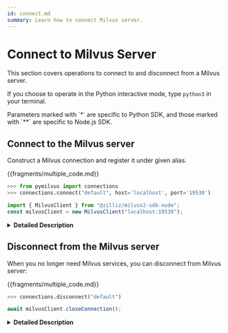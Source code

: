 ```yaml
---
id: connect.md
summary: Learn how to connect Milvus server.
---
```


# Connect to Milvus Server

This section covers operations to connect to and disconnect from a Milvus server.

If you choose to operate in the Python interactive mode, type `python3` in your terminal.
 
<div class="alert note">
Parameters marked with `*` are specific to Python SDK, and those marked with `**` are specific to Node.js SDK.
</div>

## Connect to the Milvus server

Construct a Milvus connection and register it under given alias.

{{fragments/multiple_code.md}}

```python
>>> from pymilvus import connections
>>> connections.connect("default", host='localhost', port='19530')
```

```javascript
import { MilvusClient } from "@zilliz/milvus2-sdk-node";
const milvusClient = new MilvusClient("localhost:19530");
```

<details>
  <summary><b>Detailed Description</b></summary>
<table class="params">
	<thead>
	<tr>
		<th>Parameter</td>
		<th>Description</th>
		<th>Note</th>
	</tr>
	</thead>
	<tbody>
	<tr>
		<td>alias*</td>
		<td>Alias for the Milvus server</td>
    <td>Data type: String<br/>Mandatory</td>
	</tr>
	<tr>
		<td>host*</td>
		<td>IP address of the Milvus server</td>
		<td>Mandatory</td>
	</tr>
	<tr>
		<td>port*</td>
		<td>Port of the Milvus server</td>
		<td>Mandatory</td>
	</tr>
    <tr>
		<td>address**</td>
		<td>Address of the Milvus server.</td>
		<td><code>"server_IP:server_port"</code><br/>Mandatory</td>
	</tr>
	</tbody>
</table>
</details>

## Disconnect from the Milvus server

When you no longer need Milvus services, you can disconnect from Milvus server:

{{fragments/multiple_code.md}}

```python
>>> connections.disconnect("default")
```


```javascript
await milvusClient.closeConnection();
```

<details>
  <summary><b>Detailed Description</b></summary>
<table class="params">
	<thead>
	<tr>
		<th>Parameter</td>
		<th>Description</th>
		<th>Note</th>
	</tr>
	</thead>
	<tbody>
	<tr>
		<td>alias*</td>
		<td>Alias for the Milvus server</td>
		<td>Data type: String<br/>Mandatory</td>
	</tr>
	</tbody>
</table>
</details>

